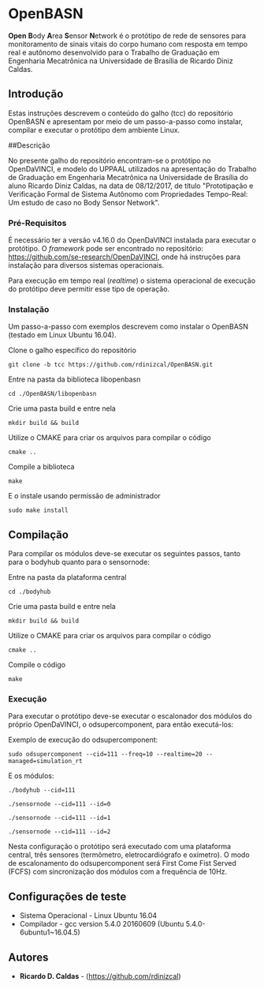 # OpenBASN

**Open** **B**ody **A**rea **S**ensor **N**etwork é o protótipo de rede de sensores para monitoramento de sinais vitais do corpo humano com resposta em tempo real e autônomo desenvolvido para o Trabalho de Graduação em Engenharia Mecatrônica na Universidade de Brasília de Ricardo Diniz Caldas.

## Introdução

Estas instruções descrevem o conteúdo do galho (tcc) do repositório OpenBASN e apresentam por meio de um passo-a-passo como instalar, compilar e executar o protótipo dem ambiente Linux.

##Descrição

No presente galho do repositório encontram-se o protótipo no OpenDaVINCI, e modelo do UPPAAL utilizados na apresentação do Trabalho de Graduação em Engenharia Mecatrônica na Universidade de Brasília do aluno Ricardo Diniz Caldas, na data de 08/12/2017, de título "Prototipação e Verificação Formal de Sistema Autônomo com Propriedades Tempo-Real: Um estudo de caso no Body Sensor Network".

### Pré-Requisitos

É necessário ter a versão v4.16.0 do OpenDaVINCI instalada para executar o protótipo. O *framework* pode ser encontrado no repositório: https://github.com/se-research/OpenDaVINCI, onde há instruções para instalação para diversos sistemas operacionais.

Para execução em tempo real (*realtime*) o sistema operacional de execução do protótipo deve permitir esse tipo de operação. 

### Instalação

Um passo-a-passo com exemplos descrevem como instalar o OpenBASN (testado em Linux Ubuntu 16.04).

Clone o galho específico do repositório

```
git clone -b tcc https://github.com/rdinizcal/OpenBASN.git
```

Entre na pasta da biblioteca libopenbasn

```
cd ./OpenBASN/libopenbasn
```

Crie uma pasta build e entre nela

```
mkdir build && build
```

Utilize o CMAKE para criar os arquivos para compilar o código

```
cmake ..
```

Compile a biblioteca

```
make
```

E o instale usando permissão de administrador

```
sudo make install
```

## Compilação

Para compilar os módulos deve-se executar os seguintes passos, tanto para o bodyhub quanto para o sensornode:

Entre na pasta da plataforma central

```
cd ./bodyhub
```

Crie uma pasta build e entre nela

```
mkdir build && build
```

Utilize o CMAKE para criar os arquivos para compilar o código

```
cmake ..
```

Compile o código

```
make
```

### Execução

Para executar o protótipo deve-se executar o escalonador dos módulos do próprio OpenDaVINCI, o odsupercomponent, para então executá-los:

Exemplo de execução do odsupercomponent:

```
sudo odsupercomponent --cid=111 --freq=10 --realtime=20 --managed=simulation_rt
```

E os módulos:
```
./bodyhub --cid=111
```
```
./sensornode --cid=111 --id=0
```
```
./sensornode --cid=111 --id=1
```
```
./sensornode --cid=111 --id=2
```

Nesta configuração o protótipo será executado com uma plataforma central, três sensores (termômetro, eletrocardiógrafo e oxímetro). O modo de escalonamento do odsupercomponent será First Come Fist Served (FCFS) com sincronização dos módulos com a frequência de 10Hz.

## Configurações de teste

* Sistema Operacional - Linux Ubuntu 16.04
* Compilador -  gcc version 5.4.0 20160609 (Ubuntu 5.4.0-6ubuntu1~16.04.5)

## Autores

* **Ricardo D. Caldas** - (https://github.com/rdinizcal)